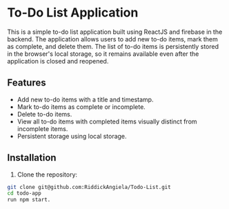 # To-Do List Application

This is a simple to-do list application built using ReactJS and firebase in the backend. The application allows users to add new to-do items, mark them as complete, and delete them. The list of to-do items is persistently stored in the browser's local storage, so it remains available even after the application is closed and reopened.

## Features

- Add new to-do items with a title and timestamp.
- Mark to-do items as complete or incomplete.
- Delete to-do items.
- View all to-do items with completed items visually distinct from incomplete items.
- Persistent storage using local storage.

## Installation

1. Clone the repository:

```bash
git clone git@github.com:RiddickAngiela/Todo-List.git
cd todo-app
run npm start.